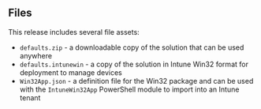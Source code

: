 ## Files

This release includes several file assets:

- `defaults.zip` - a downloadable copy of the solution that can be used anywhere
- `defaults.intunewin` - a copy of the solution in Intune Win32 format for deployment to manage devices
- `Win32App.json` - a definition file for the Win32 package and can be used with the `IntuneWin32App` PowerShell module to import into an Intune tenant
